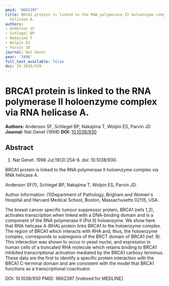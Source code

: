 ```yaml
---
pmid: '9662397'
title: BRCA1 protein is linked to the RNA polymerase II holoenzyme complex via RNA
  helicase A.
authors:
- Anderson SF
- Schlegel BP
- Nakajima T
- Wolpin ES
- Parvin JD
journal: Nat Genet
year: '1998'
full_text_available: false
doi: 10.1038/930
---
```


# BRCA1 protein is linked to the RNA polymerase II holoenzyme complex via RNA helicase A.
**Authors:** Anderson SF, Schlegel BP, Nakajima T, Wolpin ES, Parvin JD
**Journal:** Nat Genet (1998)
**DOI:** [10.1038/930](https://doi.org/10.1038/930)

## Abstract

1. Nat Genet. 1998 Jul;19(3):254-6. doi: 10.1038/930.

BRCA1 protein is linked to the RNA polymerase II holoenzyme complex via RNA 
helicase A.

Anderson SF(1), Schlegel BP, Nakajima T, Wolpin ES, Parvin JD.

Author information:
(1)Department of Pathology, Brigham and Women's Hospital and Harvard Medical 
School, Boston, Massachusetts 02115, USA.

The breast cancer specific tumour suppressor protein, BRCA1 (refs 1,2), 
activates transcription when linked with a DNA-binding domain and is a component 
of the RNA polymerase II (Pol II) holoenzyme. We show here that RNA helicase A 
(RHA) protein links BRCA1 to the holoenzyme complex. The region of BRCA1 which 
interacts with RHA and, thus, the holoenzyme complex, corresponds to subregions 
of the BRCT domain of BRCA1 (ref. 9). This interaction was shown to occur in 
yeast nuclei, and expression in human cells of a truncated RHA molecule which 
retains binding to BRCA1 inhibited transcriptional activation mediated by the 
BRCA1 carboxy terminus. These data are the first to identify a specific protein 
interaction with the BRCA1 C-terminal domain and are consistent with the model 
that BRCA1 functions as a transcriptional coactivator.

DOI: 10.1038/930
PMID: 9662397 [Indexed for MEDLINE]
